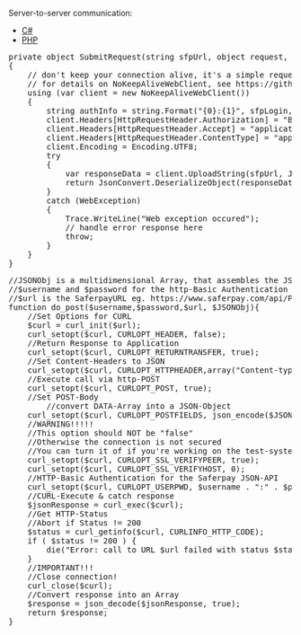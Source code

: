 ﻿Server-to-server communication:

<div class="samples" role="tabpanel">
	<ul id="tabs" class="nav nav-tabs" data-tabs="tabs">
		<li class="active"><a aria-expanded="false" href="#csharp" data-toggle="tab">C#</a></li>
		<li class=""><a aria-expanded="true" href="#php" data-toggle="tab">PHP</a></li>
	</ul>
	<div id="tab-content" class="tab-content">
		<div class="tab-pane active" id="csharp">
			<pre class="prettyprint">private object SubmitRequest(string sfpUrl, object request, string sfpLogin, string sfpPassword)
{
	// don't keep your connection alive, it's a simple request/response server call
	// for details on NoKeepAliveWebClient, see https://github.com/saferpay/jsonapi/blob/master/snippets/NoKeepAliveWebClient.cs
	using (var client = new NoKeepAliveWebClient())
	{
		string authInfo = string.Format("{0}:{1}", sfpLogin, sfpPassword);
		client.Headers[HttpRequestHeader.Authorization] = "Basic " + Convert.ToBase64String(Encoding.UTF8.GetBytes(authInfo));
		client.Headers[HttpRequestHeader.Accept] = "application/json";
		client.Headers[HttpRequestHeader.ContentType] = "application/json; charset=utf-8";
		client.Encoding = Encoding.UTF8;
		try
		{
			var responseData = client.UploadString(sfpUrl, JsonConvert.SerializeObject(request));
			return JsonConvert.DeserializeObject(responseData);
		}
		catch (WebException)
		{
			Trace.WriteLine("Web exception occured");
			// handle error response here
			throw;
		}
	}
}</pre>
		</div>
		<div class="tab-pane" id="php">
			<pre class="prettyprint">//JSONObj is a multidimensional Array, that assembles the JSON structure
//$username and $password for the http-Basic Authentication
//$url is the SaferpayURL eg. https://www.saferpay.com/api/Payment/v1/Transaction/Initialize
function do_post($username,$password,$url, $JSONObj){
	//Set Options for CURL
	$curl = curl_init($url);
	curl_setopt($curl, CURLOPT_HEADER, false);
	//Return Response to Application
	curl_setopt($curl, CURLOPT_RETURNTRANSFER, true);
	//Set Content-Headers to JSON
	curl_setopt($curl, CURLOPT_HTTPHEADER,array("Content-type: application/json"));
	//Execute call via http-POST
	curl_setopt($curl, CURLOPT_POST, true);
	//Set POST-Body
		//convert DATA-Array into a JSON-Object
	curl_setopt($curl, CURLOPT_POSTFIELDS, json_encode($JSONObj));
	//WARNING!!!!!
	//This option should NOT be "false"
	//Otherwise the connection is not secured
	//You can turn it of if you're working on the test-system with no vital data
	curl_setopt($curl, CURLOPT_SSL_VERIFYPEER, true);
	curl_setopt($curl, CURLOPT_SSL_VERIFYHOST, 0);
	//HTTP-Basic Authentication for the Saferpay JSON-API
	curl_setopt($curl, CURLOPT_USERPWD, $username . ":" . $password);
	//CURL-Execute &amp; catch response
	$jsonResponse = curl_exec($curl);
	//Get HTTP-Status
	//Abort if Status != 200 
	$status = curl_getinfo($curl, CURLINFO_HTTP_CODE);
	if ( $status != 200 ) {
		die("Error: call to URL $url failed with status $status, response $json_response, curl_error " . curl_error($curl) . ", curl_errno " . curl_errno($curl) . "HTTP-Status: " . $status . "&lt;||||&gt; DUMP: URL: ". $url . " &lt;|||&gt; JSON: " . var_dump($JSONObj));
	}
	//IMPORTANT!!!
	//Close connection!
	curl_close($curl);
	//Convert response into an Array
	$response = json_decode($jsonResponse, true);
	return $response;
}
</pre>
		</div>
	</div>
</div>
